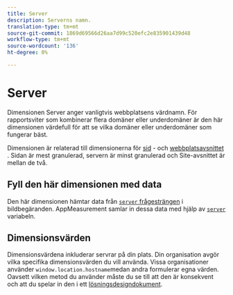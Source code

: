 ```yaml
---
title: Server
description: Serverns namn.
translation-type: tm+mt
source-git-commit: 1869d69566d26aa7d99c520efc2e835901439d48
workflow-type: tm+mt
source-wordcount: '136'
ht-degree: 0%

---
```



# Server

Dimensionen Server anger vanligtvis webbplatsens värdnamn. För rapportsviter som kombinerar flera domäner eller underdomäner är den här dimensionen värdefull för att se vilka domäner eller underdomäner som fungerar bäst.

Dimensionen är relaterad till dimensionerna för [sid](page.md) - och [webbplatsavsnittet](site-section.md) . Sidan är mest granulerad, servern är minst granulerad och Site-avsnittet är mellan de två.

## Fyll den här dimensionen med data

Den här dimensionen hämtar data från [`server` frågesträngen](/help/implement/validate/query-parameters.md) i bildbegäranden. AppMeasurement samlar in dessa data med hjälp av [`server`](/help/implement/vars/page-vars/server.md) variabeln.

## Dimensionsvärden

Dimensionsvärdena inkluderar servrar på din plats. Din organisation avgör vilka specifika dimensionsvärden du vill använda. Vissa organisationer använder `window.location.hostname`medan andra formulerar egna värden. Oavsett vilken metod du använder måste du se till att den är konsekvent och att du spelar in den i ett [lösningsdesigndokument](/help/implement/prepare/solution-design.md).
